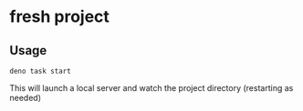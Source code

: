 # fresh project

## Usage

```
deno task start
```

This will launch a local server and watch the project directory (restarting as needed)
